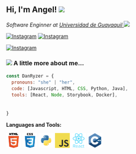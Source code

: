<h2> Hi, I'm Angel! <img src="https://media.giphy.com/media/xT9IgBs921QcFeC0ms/giphy.gif" width="50"></h2>

<p><em>Software Enginner at <a href="https://www.ug.edu.ec">Universidad de Guayaquil </a><img src="https://media.giphy.com/media/XqKu2VpXi9Nkj19dqq/giphy.gif" width="30"> 
</em></p>
<a href="https://www.instagram.com/angel._.daniel.0/" target="_blank"><img src="https://img.shields.io/badge/Instagram-%23E4405F.svg?&style=flat-square&logo=instagram&logoColor=white" alt="Instagram"></a>
<a href="https://www.youtube.com/channel/UCUlr-y5JBlFqwABp2jsFwNw?sub_confirmation=1" target="_blank" ><img src="https://img.shields.io/youtube/channel/subscribers/UCUlr-y5JBlFqwABp2jsFwNw?style=social" alt="Instagram"></a>

<a href="https://www.youtube.com/channel/UCUlr-y5JBlFqwABp2jsFwNw?sub_confirmation=1" target= "_blank"  ><img src="https://img.shields.io/github/followers/DanRyzer10?style=social" alt="Instagram"></a>



### <img src="https://media.giphy.com/media/xUA7aZeLE2e0P7Znz2/giphy.gif" width="50"> A little more about me...  

```javascript
const DanRyzer = {
  pronouns: "she" | "her",
  code: [Javascript, HTML, CSS, Python, Java],
  tools: [React, Node, Storybook, Docker],
  

}
```

**Languages and Tools:**

<code><img height="40" src="https://raw.githubusercontent.com/github/explore/80688e429a7d4ef2fca1e82350fe8e3517d3494d/topics/html/html.png"></code>  <code><img height="40" src="https://raw.githubusercontent.com/github/explore/80688e429a7d4ef2fca1e82350fe8e3517d3494d/topics/css/css.png"></code> 
<code><img height="40" src="https://raw.githubusercontent.com/github/explore/80688e429a7d4ef2fca1e82350fe8e3517d3494d/topics/python/python.png"></code>
<code><img height="40" src="https://raw.githubusercontent.com/github/explore/80688e429a7d4ef2fca1e82350fe8e3517d3494d/topics/javascript/javascript.png"></code> <code><img height="40" src="https://raw.githubusercontent.com/devicons/devicon/master/icons/react/react-original-wordmark.svg"></code> 
<code><img height="40" src="https://raw.githubusercontent.com/github/explore/80688e429a7d4ef2fca1e82350fe8e3517d3494d/topics/cpp/cpp.png"></code> 


<!---
DanRyzer10/DanRyzer10 is a ✨ special ✨ repository because its `README.md` (this file) appears on your GitHub profile.
You can click the Preview link to take a look at your changes.
--->
